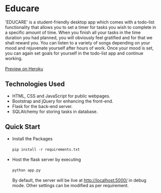 # Educare
'EDUCARE' is a student-friendly desktop app which comes with a todo-list functionality that allows you to set a timer for tasks you wish to complete in a specific amount of time. When you finish all your tasks in the time duration you had planned, you will obviously feel gratified and for that we shall reward you. You can listen to a variety of songs depending on your mood and rejuvenate yourself after hours of work. Once your mood is set, you can again set goals for yourself in the todo-list app and continue working.
<br><br>[Preview on Heroku](http://educarehackdsc.herokuapp.com/)

## Technologies Used
* HTML, CSS and JavaScript for public webpages.
* Bootstrap and jQuery for enhancing the front-end.
* Flask for the back-end server.
* SQLAlchemy for storing tasks in database.

## Quick Start
* Install the Packages <br><br>
```pip install -r requirements.txt``` <br><br>
* Host the flask server by executing <br><br>
```python app.py```<br><br>
By default, the server will be live at [http://localhost:5000/](http://localhost:5000/) in debug mode. Other settings can be modified as per requirement.
